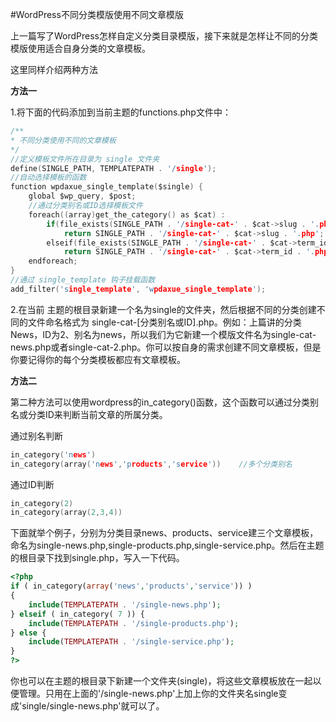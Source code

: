 #WordPress不同分类模版使用不同文章模版

上一篇写了WordPress怎样自定义分类目录模版，接下来就是怎样让不同的分类模版使用适合自身分类的文章模板。

这里同样介绍两种方法

**方法一**

1.将下面的代码添加到当前主题的functions.php文件中：

```c
/**
* 不同分类使用不同的文章模板
*/
//定义模板文件所在目录为 single 文件夹
define(SINGLE_PATH, TEMPLATEPATH . '/single');
//自动选择模板的函数
function wpdaxue_single_template($single) {
    global $wp_query, $post;
    //通过分类别名或ID选择模板文件
    foreach((array)get_the_category() as $cat) :
        if(file_exists(SINGLE_PATH . '/single-cat-' . $cat->slug . '.php'))
            return SINGLE_PATH . '/single-cat-' . $cat->slug . '.php';
        elseif(file_exists(SINGLE_PATH . '/single-cat-' . $cat->term_id . '.php'))
            return SINGLE_PATH . '/single-cat-' . $cat->term_id . '.php';
    endforeach;
}
//通过 single_template 钩子挂载函数
add_filter('single_template', 'wpdaxue_single_template');
```

2.在当前 主题的根目录新建一个名为single的文件夹，然后根据不同的分类创建不同的文件命名格式为 single-cat-[分类别名或ID].php。例如：上篇讲的分类News，ID为2、别名为news，所以我们为它新建一个模版文件名为single-cat-news.php或者single-cat-2.php。你可以按自身的需求创建不同文章模板，但是你要记得你的每个分类模板都应有文章模板。

**方法二**

第二种方法可以使用wordpress的in_category()函数，这个函数可以通过分类别名或分类ID来判断当前文章的所属分类。

通过别名判断

```c
in_category('news')
in_category(array('news','products','service'))    //多个分类别名
```

通过ID判断

```c
in_category(2)
in_category(array(2,3,4))
```

下面就举个例子，分别为分类目录news、products、service建三个文章模板，命名为single-news.php,single-products.php,single-service.php。然后在主题的根目录下找到single.php，写入一下代码。

```php
<?php 
if ( in_category(array('news','products','service')) )
{
    include(TEMPLATEPATH . '/single-news.php');
} elseif ( in_category( 7 )) {
    include(TEMPLATEPATH . '/single-products.php');
} else {
    include(TEMPLATEPATH . '/single-service.php');
}
?>
```

你也可以在主题的根目录下新建一个文件夹(single)，将这些文章模板放在一起以便管理。只用在上面的'/single-news.php'上加上你的文件夹名single变成'single/single-news.php'就可以了。